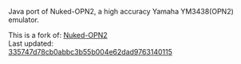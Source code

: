 Java port of Nuked-OPN2, a high accuracy Yamaha YM3438(OPN2) emulator.

This is a fork of: [Nuked-OPN2](https://github.com/nukeykt/Nuked-OPN2)  
Last updated:  
[335747d78cb0abbc3b55b004e62dad9763140115](https://github.com/nukeykt/Nuked-OPN2/commit/335747d78cb0abbc3b55b004e62dad9763140115)  
